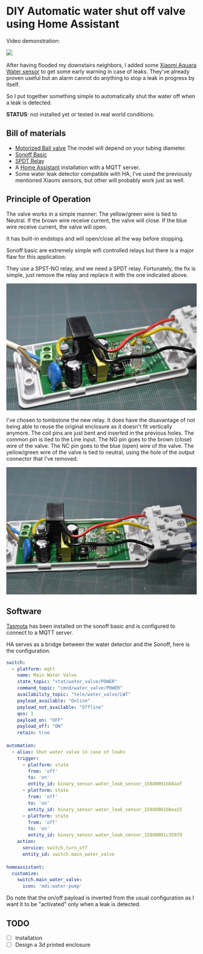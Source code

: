 # DIY Automatic water shut off valve using Home Assistant

Video demonstration:

[![](http://img.youtube.com/vi/Bhpk5eZIy3k/0.jpg)](http://www.youtube.com/watch?v=Bhpk5eZIy3k "Demonstration")

After having flooded my downstairs neighbors, I added some [Xiaomi Aquara Water sensor](https://www.gearbest.com/home-smart-improvements/pp_668897.html?wid=1527929) to get some early warning in case of leaks. They've already proven useful but an alarm cannot do anything to stop a leak in progress by itself.

So I put together something simple to automatically shut the water off when a leak is detected.

**STATUS**: not installed yet or tested in real world conditions.

## Bill of materials

* [Motorized Ball valve](https://amzn.to/2CDWZPb) The model will depend on your tubing diameter.
* [Sonoff Basic](https://amzn.to/2S0Skka)
* [SPDT Relay](https://www.sparkfun.com/products/100)
* A [Home Assistant](https://github.com/home-assistant/home-assistant) installation with a MQTT server.
* Some water leak detector compatible with HA, I've used the previously mentioned Xiaomi sensors, but other will probably work just as well.

## Principle of Operation

The valve works in a simple manner: The yellow/green wire is tied to Neutral.
If the brown wire receive current, the valve will close.
If the blue wire receive current, the valve will open.

It has built-in endstops and will open/close all the way before stopping.

Sonoff basic are extremely simple wifi controlled relays but there is a major flaw for this application:

They use a SPST-NO relay, and we need a SPDT relay. Fortunately, the fix is simple, just remove the relay and replace it with the one indicated above.

![Replace relay](tombstone.jpg)

I've chosen to tombstone the new relay. It does have the disavantage of not being able to reuse the original enclosure as it doesn't fit vertically anymore. The coil pins are just bent and inserted in the previous holes.
The common pin is tied to the Line input.
The NO pin goes to the brown (close) wire of the valve.
The NC pin goes to the blue (open) wire of the valve.
The yellow/green wire of the valve is tied to neutral, using the hole of the output connector that I've removed.

![Wiring](wiring.jpg)

## Software

[Tasmota](https://github.com/arendst/Sonoff-Tasmota) has been installed on the sonoff basic and is configured to connect to a MQTT server.

HA serves as a bridge between the water detector and the Sonoff, here is the configuration.

```yaml
switch:
  - platform: mqtt
    name: Main Water Valve
    state_topic: "stat/water_valve/POWER"
    command_topic: "cmnd/water_valve/POWER"
    availability_topic: "tele/water_valve/LWT"
    payload_available: "Online"
    payload_not_available: "Offline"
    qos: 1
    payload_on: "OFF"
    payload_off: "ON"
    retain: true

automation:
  - alias: Shut water valve in case of leaks
    trigger:
      - platform: state
        from: 'off'
        to: 'on'
        entity_id: binary_sensor.water_leak_sensor_158d0001bb8aaf
      - platform: state
        from: 'off'
        to: 'on'
        entity_id: binary_sensor.water_leak_sensor_158d0001bbea15
      - platform: state
        from: 'off'
        to: 'on'
        entity_id: binary_sensor.water_leak_sensor_158d0001c35979
    action:
      service: switch.turn_off
      entity_id: switch.main_water_valve

homeassistant:
  customize:
    switch.main_water_valve:
      icon: 'mdi:water-pump'
```

Do note that the on/off payload is inverted from the usual configuration as I want it to be "activated" only when a leak is detected.

## TODO

 - [ ] Installation
 - [ ] Design a 3d printed enclosure
